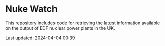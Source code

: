 # Nuke Watch

This repository includes code for retrieving the latest information available on the output of EDF nuclear power plants in the UK.

Last updated: 2024-04-04 00:39